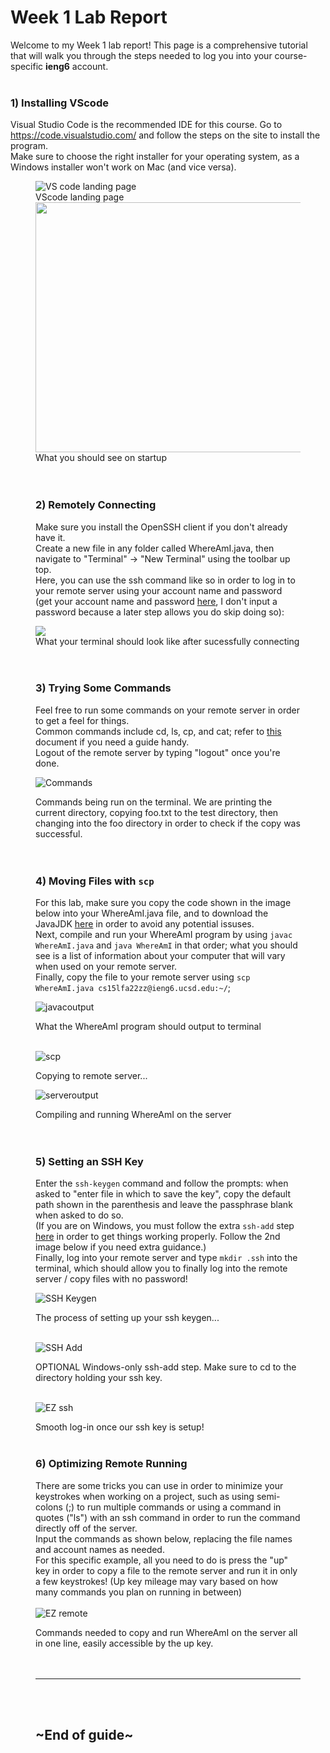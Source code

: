# Week 1 Lab Report
Welcome to my Week 1 lab report! This page is a comprehensive tutorial that will walk you through the steps needed to log you into your course-specific **ieng6** account.
<br />
<br />

### 1) Installing VScode 
 
Visual Studio Code is the recommended IDE for this course. Go to  https://code.visualstudio.com/ and follow the steps on the site to install the program.\
Make sure to choose the right installer for your operating system, as a Windows installer won't work on Mac (and vice versa).

<figure>
<img src = "./vscodepage.png" alt="VS code landing page"/>
<figcaption> VScode landing page</figcaption>

 <img src="./vscodeinstall.png" width="600" height="400">
<figcaption>What you should see on startup</figcaption>

  <br />
<br />

### 2) Remotely Connecting
Make sure you install the OpenSSH client if you don't already have it. \
Create a new file in any folder called WhereAmI.java, then navigate to "Terminal" -> "New Terminal" using the toolbar up top. \
Here, you can use the ssh command like so in order to log in to your remote server using your account name and password (get your account name and password [here](https://sdacs.ucsd.edu/~icc/index.php), I don't input a password because a later step allows you do skip doing so):

<img src="./remoteconnect.png" >
<figcaption> What your terminal should look like after sucessfully connecting </figcaption>

<br />
<br />

### 3) Trying Some Commands
Feel free to run some commands on your remote server in order to get a feel for things. \
Common commands include cd, ls, cp, and cat; refer to [this](https://dyclassroom.com/reference-linux/linux-commands-working-with-files-and-directories) document if you need a guide handy. \
Logout of the remote server by typing "logout" once you're done.

![Commands](./commands.png)
<figcaption> Commands being run on the terminal. We are printing the current directory, copying foo.txt to the test directory, then changing into the foo directory in order to check if the copy was successful.</figcaption>

<br />
<br />

### 4) Moving Files with ```scp```
For this lab, make sure you copy the code shown in the image below into your WhereAmI.java file, and to download the JavaJDK [here](https://www.oracle.com/java/technologies/downloads/) in order to avoid any potential issuses. \
Next, compile and run your WhereAmI program by using ``javac WhereAmI.java`` and ``java WhereAmI`` in that order; what you should see is a list of information about your computer that will vary when used on your remote server.\
Finally, copy the file to your remote server using ``scp WhereAmI.java cs15lfa22zz@ieng6.ucsd.edu:~/``;

![javacoutput](./javacoutput.png)
<figcaption> What the WhereAmI program should output to terminal</figcaption>
<br/>

![scp](./scp.png)
<figcaption> Copying to remote server...</figcaption>

![serveroutput](./serveroutput.png)
<figcaption> Compiling and running WhereAmI on the server </figcaption>
<br />
<br />

### 5) Setting an SSH Key
Enter the ``ssh-keygen`` command and follow the prompts: when asked to "enter file in which to save the key", copy the default path shown in the parenthesis and leave the passphrase blank when asked to do so.\
(If you are on Windows, you must follow the extra ``ssh-add`` step [here](https://docs.microsoft.com/en-us/windows-server/administration/openssh/openssh_keymanagement#user-key-generation) in order to get things working properly. Follow the 2nd image below if you need extra guidance.)\
Finally, log into your remote server and type ``mkdir .ssh`` into the terminal, which should allow you to finally log into the remote server / copy files with no password!

![SSH Keygen](./sshkeyprocess.png)
<figcaption> The process of setting up your ssh keygen... </figcaption>
<br/>

![SSH Add](./windowsSSHadd.png)
<figcaption> OPTIONAL Windows-only ssh-add step. Make sure to cd to the directory holding your ssh key. </figcaption>
<br/>

![EZ ssh](./ezssh.png)
<figcaption> Smooth log-in once our ssh key is setup! </figcaptiion>

<br />
<br />

### 6) Optimizing Remote Running
There are some tricks you can use in order to minimize your keystrokes when working on a project, such as using semi-colons (;) to run multiple commands or using a command in quotes ("ls") with an ssh command in order to run the command directly off of the server. \
Input the commands as shown below, replacing the file names and account names as needed. \
For this specific example, all you need to do is press the "up" key in order to copy a file to the remote server and run it in only a few keystrokes! (Up key mileage may vary based on how many commands you plan on running in between)\
\
![EZ remote](./pleasantremote.png)
<figcaption> Commands needed to copy and run WhereAmI on the server all in one line, easily accessible by the up key.</figcaption>
<br />
<br />

---

<br />
<br />

## ~End of guide~

</figure>

